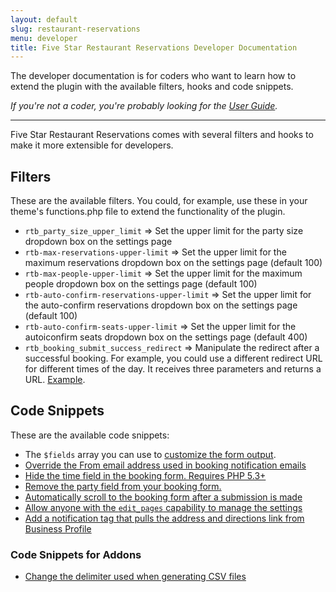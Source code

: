```yaml
---
layout: default
slug: restaurant-reservations
menu: developer
title: Five Star Restaurant Reservations Developer Documentation
---
```

The developer documentation is for coders who want to learn how to extend the plugin with the available filters, hooks and code snippets.

*If you're not a coder, you're probably looking for the [User Guide](../user).*

---

Five Star Restaurant Reservations comes with several filters and hooks to make it more extensible for developers.

## Filters

These are the available filters. You could, for example, use these in your theme's functions.php file to extend the functionality of the plugin.

- `rtb_party_size_upper_limit` => Set the upper limit for the party size dropdown box on the settings page
- `rtb-max-reservations-upper-limit` => Set the upper limit for the maximum reservations dropdown box on the settings page (default 100)
- `rtb-max-people-upper-limit` => Set the upper limit for the maximum people dropdown box on the settings page (default 100)
- `rtb-auto-confirm-reservations-upper-limit` => Set the upper limit for the auto-confirm reservations dropdown box on the settings page (default 100)
- `rtb-auto-confirm-seats-upper-limit` => Set the upper limit for the autoiconfirm seats dropdown box on the settings page (default 400)
- `rtb_booking_submit_success_redirect` => Manipulate the redirect after a successful booking. For example, you could use a different redirect URL for different times of the day. It receives three parameters and returns a URL. [Example](https://gist.github.com/fivestarplugins/9ad9de6c844076f00aedbe98a870bd16).

## Code Snippets

These are the available code snippets:

- The `$fields` array you can use to [customize the form output](https://github.com/NateWr/restaurant-reservations/blob/master/includes/Settings.class.php#L727-L834).
- [Override the From email address used in booking notification emails](https://gist.github.com/NateWr/fbbe6f0eafa7359de161)
- [Hide the time field in the booking form. Requires PHP 5.3+](https://gist.github.com/NateWr/9068c5d12ef458eb40ca)
- [Remove the party field from your booking form.](https://gist.github.com/NateWr/b015b059bba49bea67fb)
- [Automatically scroll to the booking form after a submission is made](https://gist.github.com/NateWr/79891d113284d486b4d6)
- [Allow anyone with the `edit_pages` capability to manage the settings](https://gist.github.com/NateWr/a9bad4c46b899ed308a3)
- [Add a notification tag that pulls the address and directions link from Business Profile](https://gist.github.com/NateWr/3b190da01cd3746fa583)

### Code Snippets for Addons

- [Change the delimiter used when generating CSV files](https://gist.github.com/NateWr/f5476a0e6a62e7457929)
